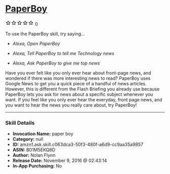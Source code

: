# [PaperBoy](http://alexa.amazon.com/#skills/amzn1.ask.skill.c063dca3-50f3-480f-a6d9-cc9aa35a9857)
![0 stars](../../images/ic_star_border_black_18dp_1x.png)![0 stars](../../images/ic_star_border_black_18dp_1x.png)![0 stars](../../images/ic_star_border_black_18dp_1x.png)![0 stars](../../images/ic_star_border_black_18dp_1x.png)![0 stars](../../images/ic_star_border_black_18dp_1x.png) 0

To use the PaperBoy skill, try saying...

* *Alexa, Open PaperBoy*

* *Alexa, Tell PaperBoy to tell me Technology news*

* *Alexa, Ask PaperBoy to give me top news*

Have you ever felt like you only ever hear about front-page news, and wondered if there was more interesting news to read? 
PaperBoy uses Google News to get you a quick piece of a handful of news articles. However, this is different from the Flash Briefing you already use because PaperBoy lets you ask for news about a specific subject whenever you want.
If you feel like you only ever hear the everyday, front page news, and you want to hear the news you really care about, try PaperBoy!

***

### Skill Details

* **Invocation Name:** paper boy
* **Category:** null
* **ID:** amzn1.ask.skill.c063dca3-50f3-480f-a6d9-cc9aa35a9857
* **ASIN:** B01M5EKQ8D
* **Author:** Nolan Flynn
* **Release Date:** November 9, 2016 @ 02:43:14
* **In-App Purchasing:** No
